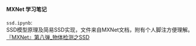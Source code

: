 #### MXNet 学习笔记
`ssd.ipynb`:<br>
SSD模型原理及简易SSD实现，文件来自MXNet文档，附有个人脚注方便理解。<br>
[『MXNet』第八弹_物体检测之SSD](https://www.cnblogs.com/hellcat/p/9108647.html)<br>
